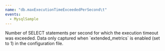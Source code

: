 ```yaml
---
name: "db.maxExecutionTimeExceededPerSecond\t"
events:
  - MysqlSample
---
```


Number of SELECT statements per second for which the execution timeout was exceeded. Data only captured when \`extended\_metrics\` is enabled (set to 1) in the configuration file.